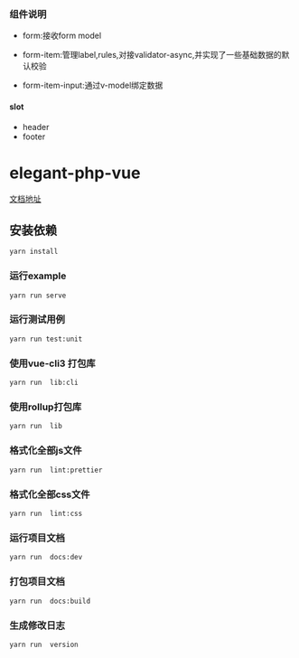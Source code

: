 ### 组件说明


- form:接收form model

- form-item:管理label,rules,对接validator-async,并实现了一些基础数据的默认校验

- form-item-input:通过v-model绑定数据

#### slot
- header
- footer


# elegant-php-vue

[文档地址](https://juejin.im/post/5d7860b0f265da03bc12a3d2)


## 安装依赖
```
yarn install
```

### 运行example
```
yarn run serve
```


### 运行测试用例
```
yarn run test:unit
```

### 使用vue-cli3 打包库
```
yarn run  lib:cli
```

### 使用rollup打包库
```
yarn run  lib
```

### 格式化全部js文件
```
yarn run  lint:prettier
```

### 格式化全部css文件
```
yarn run  lint:css
```
### 运行项目文档
```
yarn run  docs:dev
```

### 打包项目文档
```
yarn run  docs:build
```

### 生成修改日志
```
yarn run  version
```
